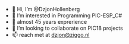 - 👋 Hi, I’m @DzjonHollenberg
- 👀 I’m interested in Programming PIC-ESP_C# 
- 🌱 almost 45 years exprerience
- 💞️ I’m looking to collaborate on PIC18  projects
- 📫 reach met at dzjon@ziggo.nl

<!---
DzjonHollenberg/DzjonHollenberg is a ✨ special ✨ repository because its `README.md` (this file) appears on your GitHub profile.
You can click the Preview link to take a look at your changes.
--->
